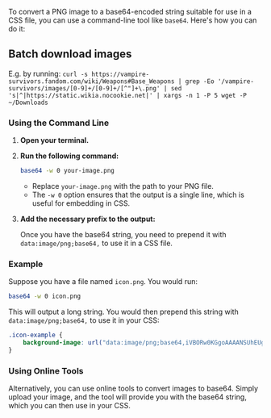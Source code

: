 To convert a PNG image to a base64-encoded string suitable for use in a CSS file, you can use a command-line tool like `base64`. Here's how you can do it:

## Batch download images

E.g. by running: `curl -s https://vampire-survivors.fandom.com/wiki/Weapons#Base_Weapons | grep -Eo '/vampire-survivors/images/[0-9]+/[0-9]+/[^"]+\.png' | sed 's|^|https://static.wikia.nocookie.net|' | xargs -n 1 -P 5 wget -P ~/Downloads`

### Using the Command Line

1. **Open your terminal.**

2. **Run the following command:**

   ```bash
   base64 -w 0 your-image.png
   ```

   - Replace `your-image.png` with the path to your PNG file.
   - The `-w 0` option ensures that the output is a single line, which is useful for embedding in CSS.

3. **Add the necessary prefix to the output:**

   Once you have the base64 string, you need to prepend it with `data:image/png;base64,` to use it in a CSS file.

### Example

Suppose you have a file named `icon.png`. You would run:

```bash
base64 -w 0 icon.png
```

This will output a long string. You would then prepend this string with `data:image/png;base64,` to use it in your CSS:

```css
.icon-example {
    background-image: url("data:image/png;base64,iVBORw0KGgoAAAANSUhEUgAAADYAAAA6BAMAAAAJqbeVAAAABGdBTUEAALG...");
}
```

### Using Online Tools

Alternatively, you can use online tools to convert images to base64. Simply upload your image, and the tool will provide you with the base64 string, which you can then use in your CSS.
